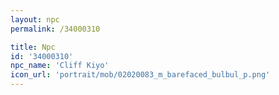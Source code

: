 ```yaml
---
layout: npc
permalink: /34000310

title: Npc
id: '34000310'
npc_name: 'Cliff Kiyo'
icon_url: 'portrait/mob/02020083_m_barefaced_bulbul_p.png'
---
```

